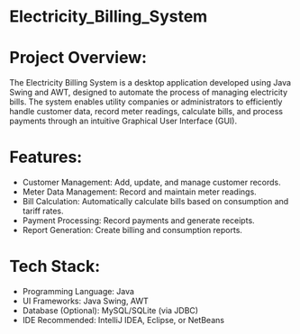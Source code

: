 # Electricity_Billing_System

# Project Overview:

  The Electricity Billing System is a desktop application developed using Java Swing and AWT, designed to automate the process of managing electricity bills. The system enables utility companies or administrators   to efficiently handle customer data, record meter readings, calculate bills, and process payments through an intuitive Graphical User Interface (GUI).

# Features:

 - Customer Management: Add, update, and manage customer records.
 - Meter Data Management: Record and maintain meter readings.
 - Bill Calculation: Automatically calculate bills based on consumption and tariff rates.
 - Payment Processing: Record payments and generate receipts.
 - Report Generation: Create billing and consumption reports.
  
# Tech Stack:

 - Programming Language: Java
 - UI Frameworks: Java Swing, AWT
 - Database (Optional): MySQL/SQLite (via JDBC)
 - IDE Recommended: IntelliJ IDEA, Eclipse, or NetBeans
